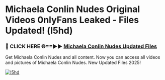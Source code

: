 # Michaela Conlin Nudes Original Videos 0nlyFans Leaked - Files Updated! (l5hd)

<h3>🔴 CLICK HERE 🌐==►► <a href="https://tinyurl.com/4mcuefdz" rel="nofollow">Michaela Conlin Nudes Updated Files</a></h3>

Get Michaela Conlin Nudes and all content. Now you can access all videos and pictures of Michaela Conlin Nudes. New Updated Files 2025!

[![l5hd](https://i.imgur.com/StAQSOY.gif)](https://tinyurl.com/4mcuefdz)
